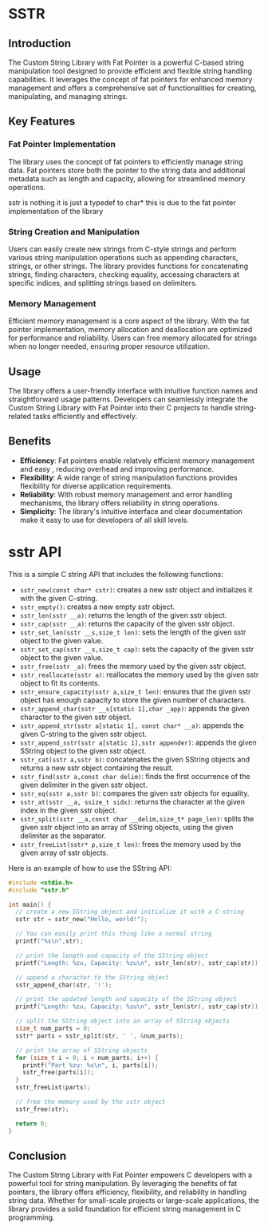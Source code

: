 # SSTR

## Introduction

The Custom String Library with Fat Pointer is a powerful C-based string manipulation tool designed to provide efficient and flexible string handling capabilities. It leverages the concept of fat pointers for enhanced memory management and offers a comprehensive set of functionalities for creating, manipulating, and managing strings.

## Key Features

### Fat Pointer Implementation

The library uses the concept of fat pointers to efficiently manage string data. Fat pointers store both the pointer to the string data and additional metadata such as length and capacity, allowing for streamlined memory operations.

sstr is nothing it is just a typedef to char* this is due to the fat pointer implementation of the library 

### String Creation and Manipulation

Users can easily create new strings from C-style strings and perform various string manipulation operations such as appending characters, strings, or other strings. The library provides functions for concatenating strings, finding characters, checking equality, accessing characters at specific indices, and splitting strings based on delimiters.

### Memory Management

Efficient memory management is a core aspect of the library. With the fat pointer implementation, memory allocation and deallocation are optimized for performance and reliability. Users can free memory allocated for strings when no longer needed, ensuring proper resource utilization.

## Usage

The library offers a user-friendly interface with intuitive function names and straightforward usage patterns. Developers can seamlessly integrate the Custom String Library with Fat Pointer into their C projects to handle string-related tasks efficiently and effectively.

## Benefits

- **Efficiency**: Fat pointers enable relatvely efficient memory management and easy , reducing overhead and improving performance.
- **Flexibility**: A wide range of string manipulation functions provides flexibility for diverse application requirements.
- **Reliability**: With robust memory management and error handling mechanisms, the library offers reliability in string operations.
- **Simplicity**: The library's intuitive interface and clear documentation make it easy to use for developers of all skill levels.


# sstr API

This is a simple C string API that includes the following functions:

- `sstr_new(const char* cstr)`: creates a new sstr object and initializes it with the given C-string.
- `sstr_empty()`: creates a new empty sstr object.
- `sstr_len(sstr __a)`: returns the length of the given sstr object.
- `sstr_cap(sstr __a)`: returns the capacity of the given sstr object.
- `sstr_set_len(sstr __s,size_t len)`: sets the length of the given sstr object to the given value.
- `sstr_set_cap(sstr __s,size_t cap)`: sets the capacity of the given sstr object to the given value.
- `sstr_free(sstr _a)`: frees the memory used by the given sstr object.
- `sstr_reallocate(sstr a)`: reallocates the memory used by the given sstr object to fit its contents.
- `sstr_ensure_capacity(sstr a,size_t len)`: ensures that the given sstr object has enough capacity to store the given number of characters.
- `sstr_append_char(sstr __s[static 1],char _app)`: appends the given character to the given sstr object.
- `sstr_append_str(sstr a[static 1], const char* __a)`: appends the given C-string to the given sstr object.
- `sstr_append_sstr(sstr a[static 1],sstr appender)`: appends the given SString object to the given sstr object.
- `sstr_cat(sstr a,sstr b)`: concatenates the given SString objects and returns a new sstr object containing the result.
- `sstr_find(sstr a,const char delim)`: finds the first occurrence of the given delimiter in the given sstr object.
- `sstr_eq(sstr a,sstr b)`: compares the given sstr objects for equality.
- `sstr_at(sstr __a, ssize_t sidx)`: returns the character at the given index in the given sstr object.
- `sstr_split(sstr __a,const char __delim,size_t* page_len)`: splits the given sstr object into an array of SString objects, using the given delimiter as the separator.
- `sstr_freeList(sstr* p,size_t len)`: frees the memory used by the given array of sstr objects.

Here is an example of how to use the SString API:

```c
#include <stdio.h>
#include "sstr.h"

int main() {
  // create a new SString object and initialize it with a C-string
  sstr str = sstr_new("Hello, world!");

  // You can easily print this thing like a normal string
  printf("%s\n",str);

  // print the length and capacity of the SString object
  printf("Length: %zu, Capacity: %zu\n", sstr_len(str), sstr_cap(str));

  // append a character to the SString object
  sstr_append_char(str, '!');

  // print the updated length and capacity of the SString object
  printf("Length: %zu, Capacity: %zu\n", sstr_len(str), sstr_cap(str));

  // split the SString object into an array of SString objects
  size_t num_parts = 0;
  sstr* parts = sstr_split(str, ' ', &num_parts);

  // print the array of SString objects
  for (size_t i = 0; i < num_parts; i++) {
    printf("Part %zu: %s\n", i, parts[i]);
    sstr_free(parts[i]);
  }
  sstr_freeList(parts);

  // free the memory used by the sstr object
  sstr_free(str);

  return 0;
}

```
## Conclusion

The Custom String Library with Fat Pointer empowers C developers with a powerful tool for string manipulation. By leveraging the benefits of fat pointers, the library offers efficiency, flexibility, and reliability in handling string data. Whether for small-scale projects or large-scale applications, the library provides a solid foundation for efficient string management in C programming.
